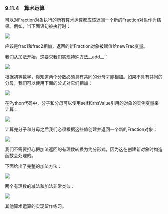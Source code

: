    

### 9.11.4　算术运算

可以对Fraction对象执行的所有算术运算都应该返回一个新的Fraction对象作为结果。例如，当下面语句被执行时：

![](../Images/image07376.gif)

应该是frac1和frac2相加，返回的新Fraction对象被赋值给newFrac变量。

我们从加法开始，这要求我们实现特殊方法__add__：

![](../Images/image07377.gif)

根据初等数学，你知道两个分数必须具有共同的分母才能相加。如果不具有共同的分母，我们可以使用下面的公式对它们相加：

![](0-Assets/Epubook/程序员编程语言经典合集（计算机科学丛书5册套装），javapython编程语言含经典教材龙书《编译原理》%20(Bruce%20Eckel%20%20Alfred%20V.%20Aho%20%20Monica%20S.%20Lam%20etc.)%20(Z-Library)/images/image07378.jpeg)

在Python代码中，分子和分母可以使用self和rhsValue引用的对象的实例变量来计算：

![](0-Assets/Epubook/程序员编程语言经典合集（计算机科学丛书5册套装），javapython编程语言含经典教材龙书《编译原理》%20(Bruce%20Eckel%20%20Alfred%20V.%20Aho%20%20Monica%20S.%20Lam%20etc.)%20(Z-Library)/images/image07379.jpeg)

计算完分子和分母之后我们必须根据这些值创建并返回一个新的Fraction对象：

![](../Images/image07380.gif)

我们不需要担心把加法返回的有理数转换为约分形式，因为这在创建新对象时构造函数会处理的。

下面给出了完整的加法方法：

![](0-Assets/Epubook/程序员编程语言经典合集（计算机科学丛书5册套装），javapython编程语言含经典教材龙书《编译原理》%20(Bruce%20Eckel%20%20Alfred%20V.%20Aho%20%20Monica%20S.%20Lam%20etc.)%20(Z-Library)/images/image07381.jpeg)

两个有理数的减法和加法非常类似：

![](0-Assets/Epubook/程序员编程语言经典合集（计算机科学丛书5册套装），javapython编程语言含经典教材龙书《编译原理》%20(Bruce%20Eckel%20%20Alfred%20V.%20Aho%20%20Monica%20S.%20Lam%20etc.)%20(Z-Library)/images/image07382.jpeg)

其他算术运算的实现留作练习。